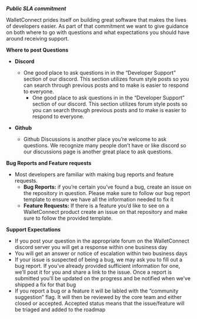 ***Public SLA commitment***

WalletConnect prides itself on building great software that makes the lives of developers easier. As part of that commitment we want to give guidance on both where to go with questions and what expectations you should have around receiving support. 

**Where to post Questions**
 

 - **Discord**
	 -  One good place to ask questions in in the “Developer Support” section of our discord. This section utilizes forum style posts so you can search through previous posts and to make is easier to respond to everyone. 
        - One good place to ask questions in in the “Developer Support” section of our discord. This section utilizes forum style posts so you can search through previous posts and to make is easier to respond to everyone. 

 - **Github** 
	 - Github Discussions is another place you’re welcome to ask questions. We recognize many people don’t have or like discord so our discussions page is another great place to ask questions.

**Bug Reports and Feature requests**

 - Most developers are familiar with making bug reports and feature requests. 
	 - **Bug Reports:** if you’re certain you’ve found a bug, create an issue on the repository in question. Please make sure to follow our bug report template to ensure we have all the information needed to fix it
    - **Feature Requests:** If there is a feature you’d like to see on a WalletConnect product create an issue on that repository and make sure to follow the provided template. 

**Support Expectations**

 - If you post your question in the appropriate forum on the WalletConnect discord server you will get a response within one business day
 - You will get an answer or notice of escalation within two business days
 - If your issue is suspected of being a bug, we may ask you to fill out a bug report. If you’ve already provided sufficient information for one, we’ll post it for you and share a link to the issue. Once a report is submitted you’ll be updated on the progress and be notified when we’ve shipped a fix for that bug
 - If you report a bug or a feature it will be labled with the “community suggestion” flag. It will then be reviewed by the core team and either closed or accepted. Accepted status means that the issue/feature will be triaged and added to the roadmap






